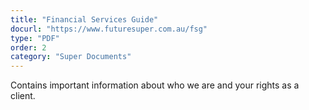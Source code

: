 ```yaml
---
title: "Financial Services Guide"
docurl: "https://www.futuresuper.com.au/fsg"
type: "PDF"
order: 2
category: "Super Documents"
---
```


Contains important information about who we are and your rights as a client.
